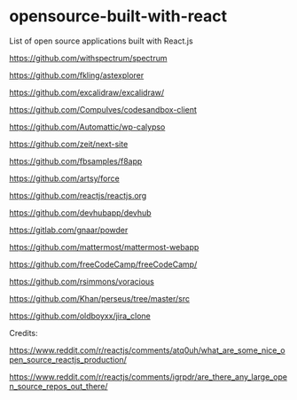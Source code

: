 # opensource-built-with-react
List of open source applications built with React.js

https://github.com/withspectrum/spectrum

https://github.com/fkling/astexplorer

https://github.com/excalidraw/excalidraw/

https://github.com/CompuIves/codesandbox-client

https://github.com/Automattic/wp-calypso

https://github.com/zeit/next-site

https://github.com/fbsamples/f8app

https://github.com/artsy/force

https://github.com/reactjs/reactjs.org 

https://github.com/devhubapp/devhub

https://gitlab.com/gnaar/powder

https://github.com/mattermost/mattermost-webapp

https://github.com/freeCodeCamp/freeCodeCamp/

https://github.com/rsimmons/voracious

https://github.com/Khan/perseus/tree/master/src

https://github.com/oldboyxx/jira_clone


Credits:

https://www.reddit.com/r/reactjs/comments/atq0uh/what_are_some_nice_open_source_reactjs_production/

https://www.reddit.com/r/reactjs/comments/igrpdr/are_there_any_large_open_source_repos_out_there/
